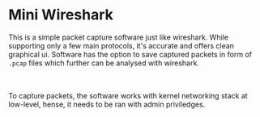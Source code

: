 # Mini Wireshark
This is a simple packet capture software just like wireshark. While supporting only a few main protocols, it's accurate and offers clean graphical ui. Software has the option to save captured packets in form of `.pcap` files which further can be analysed with wireshark.

<br /><br />
To capture packets, the software works with kernel networking stack at low-level, hense, it needs to be ran with admin priviledges.
